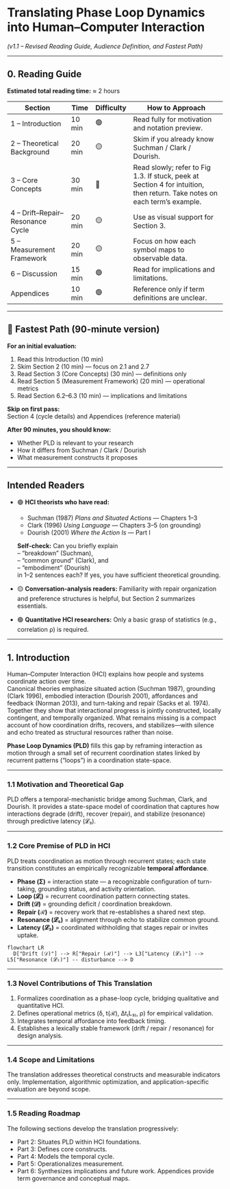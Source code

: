 # Translating Phase Loop Dynamics into Human–Computer Interaction
*(v1.1 – Revised Reading Guide, Audience Definition, and Fastest Path)*

---

## 0. Reading Guide

**Estimated total reading time:** ≈ 2 hours  

| Section | Time | Difficulty | **How to Approach** |
|----------|------|-------------|---------------------|
| 1 – Introduction | 10 min | 🟢 | Read fully for motivation and notation preview. |
| 2 – Theoretical Background | 20 min | 🟡 | Skim if you already know Suchman / Clark / Dourish. |
| 3 – Core Concepts | 30 min | 🔴 | Read slowly; refer to Fig 1.3. If stuck, peek at Section 4 for intuition, then return. Take notes on each term’s example. |
| 4 – Drift–Repair–Resonance Cycle | 20 min | 🟡 | Use as visual support for Section 3. |
| 5 – Measurement Framework | 20 min | 🟡 | Focus on how each symbol maps to observable data. |
| 6 – Discussion | 15 min | 🟢 | Read for implications and limitations. |
| Appendices | 10 min | 🟢 | Reference only if term definitions are unclear. |

---

## 🚀 Fastest Path (90-minute version)

**For an initial evaluation:**

1. Read this Introduction (10 min)  
2. Skim Section 2 (10 min) — focus on 2.1 and 2.7  
3. Read Section 3 (Core Concepts) (30 min) — definitions only  
4. Read Section 5 (Measurement Framework) (20 min) — operational metrics  
5. Read Section 6.2–6.3 (10 min) — implications and limitations  

**Skip on first pass:**  
Section 4 (cycle details) and Appendices (reference material)

**After 90 minutes, you should know:**
- Whether PLD is relevant to your research  
- How it differs from Suchman / Clark / Dourish  
- What measurement constructs it proposes  

---

## Intended Readers

- 🟢 **HCI theorists who have read:**
  - Suchman (1987) *Plans and Situated Actions* — Chapters 1–3  
  - Clark (1996) *Using Language* — Chapters 3–5 (on grounding)  
  - Dourish (2001) *Where the Action Is* — Part I  

  **Self-check:** Can you briefly explain   
  – “breakdown” (Suchman),    
  – “common ground” (Clark), and    
  – “embodiment” (Dourish)   
  in 1–2 sentences each? If yes, you have sufficient theoretical grounding.

- 🟡 **Conversation-analysis readers:** Familiarity with repair organization and preference structures is helpful, but Section 2 summarizes essentials.

- 🟢 **Quantitative HCI researchers:** Only a basic grasp of statistics (e.g., correlation ρ) is required.

---

## 1. Introduction

Human–Computer Interaction (HCI) explains how people and systems coordinate action over time.  
Canonical theories emphasize situated action (Suchman 1987), grounding (Clark 1996), embodied interaction (Dourish 2001), affordances and feedback (Norman 2013), and turn-taking and repair (Sacks et al. 1974). Together they show that interactional progress is jointly constructed, locally contingent, and temporally organized. What remains missing is a compact account of how coordination drifts, recovers, and stabilizes—with silence and echo treated as structural resources rather than noise.

**Phase Loop Dynamics (PLD)** fills this gap by reframing interaction as motion through a small set of recurrent coordination states linked by recurrent patterns (“loops”) in a coordination state-space.

---

### 1.1 Motivation and Theoretical Gap
PLD offers a temporal-mechanistic bridge among Suchman, Clark, and Dourish. It provides a state-space model of coordination that captures how interactions degrade (drift), recover (repair), and stabilize (resonance) through predictive latency (𝓛₃).

---

### 1.2 Core Premise of PLD in HCI

PLD treats coordination as motion through recurrent states; each state transition constitutes an empirically recognizable **temporal affordance**.

- **Phase (Σ)** = interaction state — a recognizable configuration of turn-taking, grounding status, and activity orientation.  
- **Loop (𝓛ᵢ)** = recurrent coordination pattern connecting states.  
- **Drift (𝒟)** = grounding deficit / coordination breakdown.  
- **Repair (ℛ)** = recovery work that re-establishes a shared next step.  
- **Resonance (𝓛₅)** = alignment through echo to stabilize common ground.  
- **Latency (𝓛₃)** = coordinated withholding that stages repair or invites uptake.  

```mermaid
flowchart LR
  D["Drift (𝒟)"] --> R["Repair (ℛ)"] --> L3["Latency (𝓛₃)"] --> L5["Resonance (𝓛₅)"] -- disturbance --> D
```

---

### 1.3 Novel Contributions of This Translation

1. Formalizes coordination as a phase-loop cycle, bridging qualitative and quantitative HCI.
2. Defines operational metrics (δ, t(ℛ), Δt₍L₃₎, ρ) for empirical validation.
3. Integrates temporal affordance into feedback timing.
4. Establishes a lexically stable framework (drift / repair / resonance) for design analysis.

---

### 1.4 Scope and Limitations

The translation addresses theoretical constructs and measurable indicators only.
Implementation, algorithmic optimization, and application-specific evaluation are beyond scope.

---

### 1.5 Reading Roadmap

The following sections develop the translation progressively:

- Part 2: Situates PLD within HCI foundations.
- Part 3: Defines core constructs.
- Part 4: Models the temporal cycle.
- Part 5: Operationalizes measurement.
- Part 6: Synthesizes implications and future work.
  Appendices provide term governance and conceptual maps.
